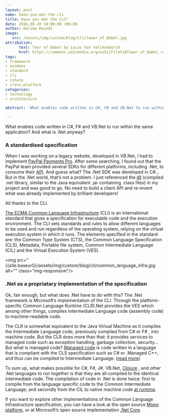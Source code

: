 ```yaml
---
layout: post
name: have-you-met-the-cli 
title: Have you met the CLI?
date: 2016-08-20 10:00:00 +00:00
author: Halima Koundi
image:
   src: /assets/img/custom/blog/cli/tower_of_Babel.jpg
attribution:
      text: Tour of Babel by Lucas Van Valckenborch
      href: https://commons.wikimedia.org/wiki/File%3ATower_of_Babel_cropped_square.jpg
tags:
- framework 
- windows 
- standard
- cli
- csharp
- cross-platform
categories:
- technology
- architecture

abstract: 'What enables code written in C#, F# and VB.Net to run within the same application? And what is .Net anyway?'

---
```


What enables code written in C#, F# and VB.Net to run within the same application? And what is .Net anyway?

### A standardised specification

When I was working on a legacy website, developed in VB.Net, I had to implement [PayPal Payments Pro](https://developer.paypal.com/webapps/developer/docs/classic/lifecycle/sdks/).  After some searching, I found out that the PayPal team provided several SDKs for different platforms, including .Net, to consume their [API](https://developer.paypal.com/webapps/developer/docs/classic/). And guess what? The .Net SDK was developed in C#… 
But in the .Net world, that’s not a problem.
I just referenced the [dll](https://msdn.microsoft.com/en-us/library/ms682589.aspx) (compiled .net library, similar to the Java equivalent .jar containing .class files) in my project and was good to go. No need to build a client API and re-invent what was already implemented by brilliant developers!

All thanks to the CLI.

[The ECMA Common Language Infrastructure](http://www.amazon.co.uk/Language-Infrastructure-Annotated-Microsoft-Development/dp/0321154932/ref=sr_1_1?ie=UTF8&qid=1428168490&sr=8-1&keywords=common+language+infrastructure) (CLI) is an international standard that gives a specification for executable code and the execution environment. The CLI sets standards and rules to allow different languages to be used and run regardless of the operating system, relying on the virtual execution system in which it runs.
The elements specified in the standard are: the Common Type System (CTS), the Common Language Specification (CLS), Metadata, Portable file system, Common Intermediate Language (CIL) and the Virtual Execution System (VES).

<img src="{{site.baseurl}}/assets/img/custom/blog/cli/common_language_infra.jpg alt="" class="img-responsive"/>

### .Net as a propriatary implementation of the specification

Ok, fair enough, but what does .Net have to do with this?
The .Net framework is Microsoft’s implementation of the CLI. 
Through the platform-specific Common Language Runtime (CLR).Net provides the VES which among other things, compiles Intermediate Language code (assembly code) to machine-readable code.

The CLR is somewhat equivalent to the Java Virtual Machine as it compiles the Intermediate Language code, previously compiled from C# or F# , into machine code. But the CLR does more than that: it provides services to managed code such as exception handling, garbage collection, security…
But what is managed code? [Managed code](http://en.wikipedia.org/wiki/Managed_code) is code written in a language that is compliant with the CLS specification such as C# or .Managed C++, and thus can be compiled to Intermediate Language. ([read more](http://www.developer.com/net/cplus/article.php/2197621/Managed-Unmanaged-Native-What-Kind-of-Code-Is-This.htm))

To sum up, what makes possible for C#, F#, J#, VB.Net, [Clojure](http://www.clojure.org/about/clojureclr) , and other .Net languages to run together is that they are all compiled to the identical intermediate code. The compilation of code in .Net is done twice: first to compile from the language specific code to the Common Intermediate Language; and secondly from the CIL to native machine code [at runtime](https://msdn.microsoft.com/en-us/library/ht8ecch6%28v=vs.90%29.aspx).

If you want to explore other implementations of the Common Language Infrastructure specification, you can have a look at the open source [Mono platform](http://www.mono-project.com/docs/about-mono/), or at Microsoft’s open source implementation [.Net Core](https://www.microsoft.com/net/core/platform).

